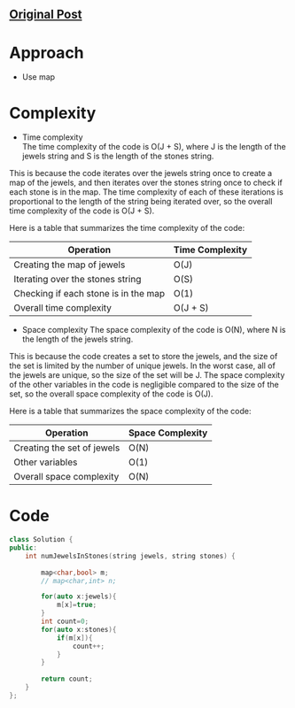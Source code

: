 ## [Original Post](https://leetcode.com/problems/jewels-and-stones/solutions/4583498/jewels-and-stones-easy-sol-using-map/)
# Approach
- Use map
# Complexity
- Time complexity  
The time complexity of the code is O(J + S), where J is the length of the jewels string and S is the length of the stones string.

This is because the code iterates over the jewels string once to create a map of the jewels, and then iterates over the stones string once to check if each stone is in the map. The time complexity of each of these iterations is proportional to the length of the string being iterated over, so the overall time complexity of the code is O(J + S).

Here is a table that summarizes the time complexity of the code:

| Operation | Time Complexity |
|---|---|
| Creating the map of jewels | O(J) |
| Iterating over the stones string | O(S) |
| Checking if each stone is in the map | O(1) |
| Overall time complexity | O(J + S) |
- Space complexity
  The space complexity of the code is O(N), where N is the length of the jewels string.

This is because the code creates a set to store the jewels, and the size of the set is limited by the number of unique jewels. In the worst case, all of the jewels are unique, so the size of the set will be J. The space complexity of the other variables in the code is negligible compared to the size of the set, so the overall space complexity of the code is O(J).

Here is a table that summarizes the space complexity of the code:

| Operation | Space Complexity |
|---|---|
| Creating the set of jewels | O(N) |
| Other variables | O(1) |
| Overall space complexity | O(N) |
# Code
```C++ []
class Solution {
public:
    int numJewelsInStones(string jewels, string stones) {
        
        map<char,bool> m;
        // map<char,int> n;

        for(auto x:jewels){
            m[x]=true;
        }
        int count=0;
        for(auto x:stones){
            if(m[x]){
                count++;
            }
        }
        
        return count;
    }
};
```
